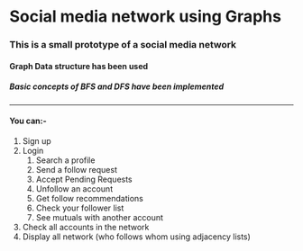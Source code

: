 # Social media network using Graphs
### This is a small prototype of a social media network
#### Graph Data structure has been used
##### Basic concepts of BFS and DFS have been implemented
---
#### You can:-
1. Sign up
2. Login
   1. Search a profile
   2. Send a follow request
   3. Accept Pending Requests
   4. Unfollow an account
   5. Get follow recommendations
   6. Check your follower list
   7. See mutuals with another account
3. Check all accounts in the network
4. Display all network (who follows whom using adjacency lists)
